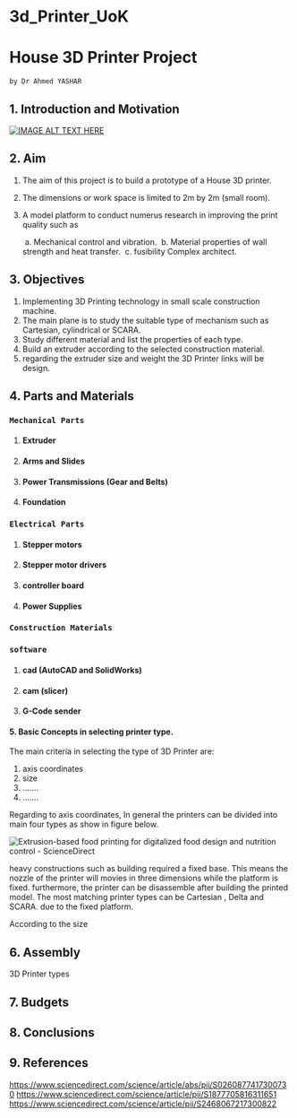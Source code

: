 # 3d_Printer_UoK

# House 3D Printer Project

`by Dr Ahmed YASHAR`

## 1. Introduction and Motivation 
[![IMAGE ALT TEXT HERE](https://img.youtube.com/watch?v=eIVl3gmswhM/0.jpg)](https://www.youtube.com/watch?v=eIVl3gmswhM)

## 2. Aim 

1. The aim of this project is to build a prototype of a House 3D printer.

2. The dimensions or work space is limited to 2m by 2m (small room).

3. A model platform to conduct numerus research in improving the print quality such as 

   ​	a. Mechanical control and vibration.
   ​	b. Material properties of wall strength and heat transfer.
   ​	c. fusibility Complex architect.  

## 3. Objectives 

1. Implementing 3D Printing technology in small scale construction machine. 
2. The main plane is to study the suitable type of mechanism such as Cartesian, cylindrical or SCARA. 
3. Study different material and list the properties of each type. 
4. Build an extruder according to the selected construction material. 
5. regarding the extruder size and weight the 3D Printer links will be design.  

## 4. Parts and Materials 

### `Mechanical Parts`

1. #### Extruder 

2. #### Arms and Slides 

3. #### Power Transmissions (Gear and Belts) 

4. #### Foundation 

### `Electrical Parts`

1. #### Stepper motors 

2. #### Stepper motor drivers 

3. #### controller board 

4. #### Power Supplies 

### `Construction Materials` 

### `software` 

1. #### cad (AutoCAD and SolidWorks)

2. #### cam (slicer) 

3. #### G-Code sender

#### 5. Basic Concepts in selecting printer type.

The main criteria in selecting the type of 3D Printer are:

1.  axis coordinates
2. size 
3. .......
4. .......

Regarding to axis coordinates, In general the printers can be divided into  main four  types  as show in figure below.

![Extrusion-based food printing for digitalized food design and nutrition  control - ScienceDirect](https://ars.els-cdn.com/content/image/1-s2.0-S0260877417300730-gr2.jpg)

heavy constructions such as building  required a fixed base. This means the nozzle of the printer will movies in three dimensions while the platform is fixed. furthermore, the printer can be disassemble after building the printed model. The most matching printer types can be Cartesian , Delta and SCARA. due to the fixed platform. 

 According to the size    

## 6. Assembly 

3D Printer types 



## 7. Budgets 

## 8. Conclusions
## 9. References
https://www.sciencedirect.com/science/article/abs/pii/S0260877417300730
https://www.sciencedirect.com/science/article/pii/S1877705816311651
https://www.sciencedirect.com/science/article/pii/S2468067217300822
